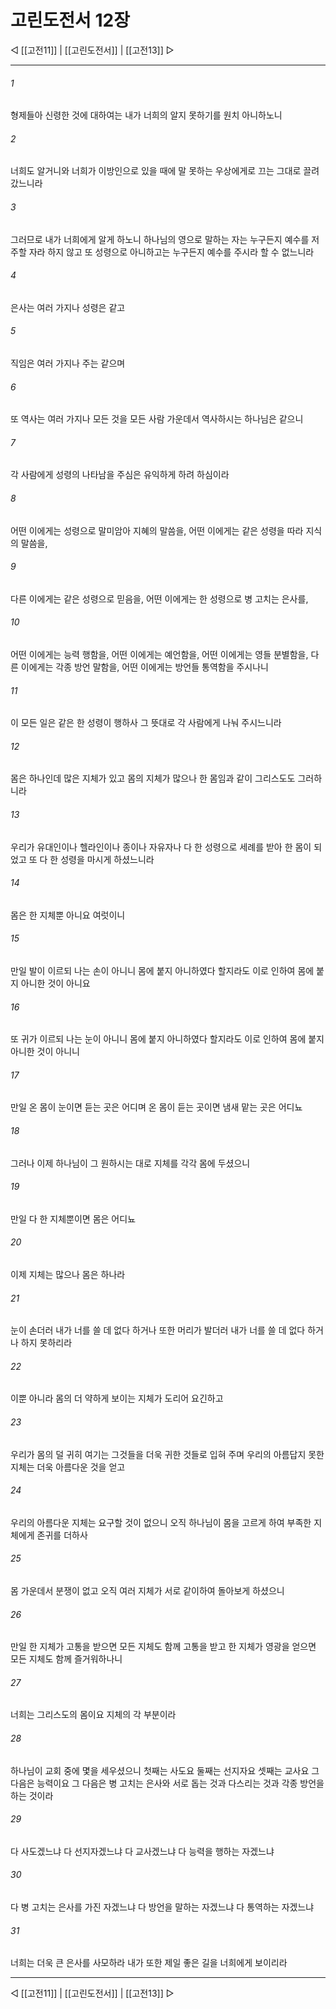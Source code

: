 # 고린도전서 12장

◁ [[고전11]] | [[고린도전서]] | [[고전13]] ▷
***

###### 1
형제들아 신령한 것에 대하여는 내가 너희의 알지 못하기를 원치 아니하노니

###### 2
너희도 알거니와 너희가 이방인으로 있을 때에 말 못하는 우상에게로 끄는 그대로 끌려 갔느니라

###### 3
그러므로 내가 너희에게 알게 하노니 하나님의 영으로 말하는 자는 누구든지 예수를 저주할 자라 하지 않고 또 성령으로 아니하고는 누구든지 예수를 주시라 할 수 없느니라

###### 4
은사는 여러 가지나 성령은 같고

###### 5
직임은 여러 가지나 주는 같으며

###### 6
또 역사는 여러 가지나 모든 것을 모든 사람 가운데서 역사하시는 하나님은 같으니

###### 7
각 사람에게 성령의 나타남을 주심은 유익하게 하려 하심이라

###### 8
어떤 이에게는 성령으로 말미암아 지혜의 말씀을, 어떤 이에게는 같은 성령을 따라 지식의 말씀을,

###### 9
다른 이에게는 같은 성령으로 믿음을, 어떤 이에게는 한 성령으로 병 고치는 은사를,

###### 10
어떤 이에게는 능력 행함을, 어떤 이에게는 예언함을, 어떤 이에게는 영들 분별함을, 다른 이에게는 각종 방언 말함을, 어떤 이에게는 방언들 통역함을 주시나니

###### 11
이 모든 일은 같은 한 성령이 행하사 그 뜻대로 각 사람에게 나눠 주시느니라

###### 12
몸은 하나인데 많은 지체가 있고 몸의 지체가 많으나 한 몸임과 같이 그리스도도 그러하니라

###### 13
우리가 유대인이나 헬라인이나 종이나 자유자나 다 한 성령으로 세례를 받아 한 몸이 되었고 또 다 한 성령을 마시게 하셨느니라

###### 14
몸은 한 지체뿐 아니요 여럿이니

###### 15
만일 발이 이르되 나는 손이 아니니 몸에 붙지 아니하였다 할지라도 이로 인하여 몸에 붙지 아니한 것이 아니요

###### 16
또 귀가 이르되 나는 눈이 아니니 몸에 붙지 아니하였다 할지라도 이로 인하여 몸에 붙지 아니한 것이 아니니

###### 17
만일 온 몸이 눈이면 듣는 곳은 어디며 온 몸이 듣는 곳이면 냄새 맡는 곳은 어디뇨

###### 18
그러나 이제 하나님이 그 원하시는 대로 지체를 각각 몸에 두셨으니

###### 19
만일 다 한 지체뿐이면 몸은 어디뇨

###### 20
이제 지체는 많으나 몸은 하나라

###### 21
눈이 손더러 내가 너를 쓸 데 없다 하거나 또한 머리가 발더러 내가 너를 쓸 데 없다 하거나 하지 못하리라

###### 22
이뿐 아니라 몸의 더 약하게 보이는 지체가 도리어 요긴하고

###### 23
우리가 몸의 덜 귀히 여기는 그것들을 더욱 귀한 것들로 입혀 주며 우리의 아름답지 못한 지체는 더욱 아름다운 것을 얻고

###### 24
우리의 아름다운 지체는 요구할 것이 없으니 오직 하나님이 몸을 고르게 하여 부족한 지체에게 존귀를 더하사

###### 25
몸 가운데서 분쟁이 없고 오직 여러 지체가 서로 같이하여 돌아보게 하셨으니

###### 26
만일 한 지체가 고통을 받으면 모든 지체도 함께 고통을 받고 한 지체가 영광을 얻으면 모든 지체도 함께 즐거워하나니

###### 27
너희는 그리스도의 몸이요 지체의 각 부분이라

###### 28
하나님이 교회 중에 몇을 세우셨으니 첫째는 사도요 둘째는 선지자요 셋째는 교사요 그 다음은 능력이요 그 다음은 병 고치는 은사와 서로 돕는 것과 다스리는 것과 각종 방언을 하는 것이라

###### 29
다 사도겠느냐 다 선지자겠느냐 다 교사겠느냐 다 능력을 행하는 자겠느냐

###### 30
다 병 고치는 은사를 가진 자겠느냐 다 방언을 말하는 자겠느냐 다 통역하는 자겠느냐

###### 31
너희는 더욱 큰 은사를 사모하라 내가 또한 제일 좋은 길을 너희에게 보이리라

***
◁ [[고전11]] | [[고린도전서]] | [[고전13]] ▷